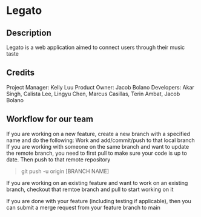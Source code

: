 # Legato

## Description
Legato is a web application aimed to connect users through their music taste

## Credits
Project Manager: Kelly Luu
Product Owner: Jacob Bolano
Developers: Akar Singh, Calista Lee, Lingyu Chen, Marcus Casillas, Terin Ambat, Jacob Bolano 

## Workflow for our team
If you are working on a new feature, create a new branch with a specified name and do the following:
Work and add/commit/push to that local branch
If you are working with someone on the same branch and want to update the remote branch, you need to first pull to make sure your code is up to date. Then push to that remote repository
> git push -u origin [BRANCH NAME]

If you are working on an existing feature and want to work on an existing branch, checkout that remtoe branch and pull to start working on it

If you are done with your feature (including testing if applicable), then you can submit a merge request from your feature branch to main